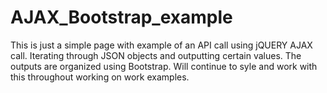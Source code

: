 # AJAX_Bootstrap_example
This is just a simple page with example of an API call using jQUERY AJAX call. Iterating through JSON objects and outputting certain values. The outputs are organized using Bootstrap. Will continue to syle and work with this throughout working on work examples. 
